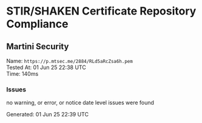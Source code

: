 # STIR/SHAKEN Certificate Repository Compliance

## Martini Security

Name: `https://p.mtsec.me/2884/RLd5aRcZsa6h.pem`\
Tested At: 01 Jun 25 22:38 UTC\
Time: 140ms

### Issues

no warning, or error, or notice date level issues were found

Generated: 01 Jun 25 22:39 UTC
